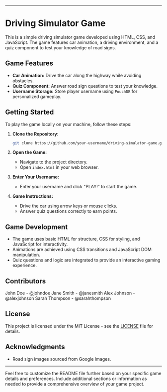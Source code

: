 
---

# Driving Simulator Game

This is a simple driving simulator game developed using HTML, CSS, and JavaScript. The game features car animation, a driving environment, and a quiz component to test your knowledge of road signs.

## Game Features

- **Car Animation:** Drive the car along the highway while avoiding obstacles.
- **Quiz Component:** Answer road sign questions to test your knowledge.
- **Username Storage:** Store player username using `PouchDB` for personalized gameplay.

## Getting Started

To play the game locally on your machine, follow these steps:

1. **Clone the Repository:**
   ```bash
   git clone https://github.com/your-username/driving-simulator-game.git
   ```

2. **Open the Game:**
   - Navigate to the project directory.
   - Open `index.html` in your web browser.

3. **Enter Your Username:**
   - Enter your username and click "PLAY!" to start the game.

4. **Game Instructions:**
   - Drive the car using arrow keys or mouse clicks.
   - Answer quiz questions correctly to earn points.

## Game Development

- The game uses basic HTML for structure, CSS for styling, and JavaScript for interactivity.
- Animations are achieved using CSS transitions and JavaScript DOM manipulation.
- Quiz questions and logic are integrated to provide an interactive gaming experience.

## Contributors

John Doe - @johndoe
Jane Smith - @janesmith
Alex Johnson - @alexjohnson
Sarah Thompson - @sarahthompson

## License

This project is licensed under the MIT License - see the [LICENSE](LICENSE) file for details.

## Acknowledgments

- Road sign images sourced from Google Images.


---

Feel free to customize the README file further based on your specific game details and preferences. Include additional sections or information as needed to provide a comprehensive overview of your game project.

